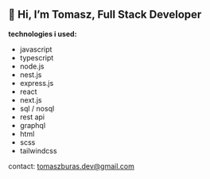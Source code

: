 ## 👋 Hi, I’m Tomasz, Full Stack Developer

**technologies i used:**

* javascript
* typescript
* node.js
* nest.js
* express.js
* react
* next.js
* sql / nosql
* rest api
* graphql
* html
* scss
* tailwindcss

contact: tomaszburas.dev@gmail.com

